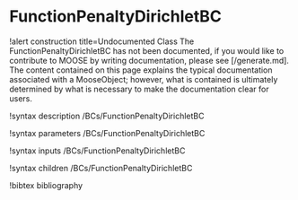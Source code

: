 <!-- MOOSE Documentation Stub: Remove this when content is added. -->

# FunctionPenaltyDirichletBC

!alert construction title=Undocumented Class
The FunctionPenaltyDirichletBC has not been documented, if you would like to contribute to MOOSE by
writing documentation, please see [/generate.md]. The content contained on this page explains
the typical documentation associated with a MooseObject; however, what is contained is ultimately
determined by what is necessary to make the documentation clear for users.

!syntax description /BCs/FunctionPenaltyDirichletBC

!syntax parameters /BCs/FunctionPenaltyDirichletBC

!syntax inputs /BCs/FunctionPenaltyDirichletBC

!syntax children /BCs/FunctionPenaltyDirichletBC

!bibtex bibliography
